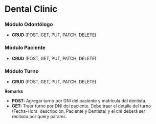 # Dental Clinic

### Módulo Odontólogo

- **CRUD** (POST, GET, PUT, PATCH, DELETE)

### Módulo Paciente

- **CRUD** (POST, GET, PUT, PATCH, DELETE)

### Módulo Turno

- **CRUD** (POST, GET, PUT, PATCH, DELETE)

**Remarks**

- **POST:** Agregar turno por DNI del paciente y matrícula del dentista.
- **GET:**
  Traer turno por DNI del paciente.
  Debe traer el detalle del turno (Fecha-Hora, descripción, Paciente y Dentista) y el dni deberá ser recibido por
  query params.